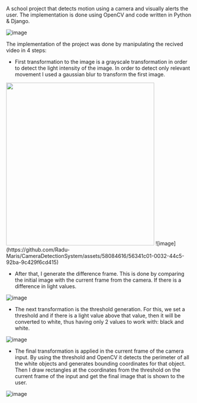 A school project that detects motion using a camera and visually alerts the user.
The implementation is done using OpenCV and code written in Python & Django.

![image](https://github.com/Radu-Maris/CameraDetectionSystem/assets/58084616/bce20c06-a6e7-41fc-be7f-42a783b50df1)

The implementation of the project was done by manipulating the recived video in 4 steps:
* First transformation to the image is a grayscale transformation in order to detect the light intensity of the image. In order to detect only relevant movement I used a gaussian blur to transform the first image.

<img src="[image](https://github.com/Radu-Maris/CameraDetectionSystem/assets/58084616/56341c01-0032-44c5-92ba-9c429f6cd415)" width="400" height="440">
![image](https://github.com/Radu-Maris/CameraDetectionSystem/assets/58084616/56341c01-0032-44c5-92ba-9c429f6cd415)

* After that, I generate the difference frame. This is done by comparing the initial image with the current frame from the camera. If there is a difference in light values.

![image](https://github.com/Radu-Maris/CameraDetectionSystem/assets/58084616/718d4e77-8eb5-413e-bb9b-de824bc16559)

* The next transformation is the threshold generation. For this, we set a threshold and if there is a light value above that value, then it will be converted to white, thus having only 2 values to work with: black and white.

![image](https://github.com/Radu-Maris/CameraDetectionSystem/assets/58084616/4726b55e-bc06-45d4-8f54-ce01714a808d)

* The final transformation is applied in the current frame of the camera input. By using the threshold and OpenCV it detects the perimeter of all the white objects and generates bounding coordinates for that object. Then I draw rectangles at the coordinates from the threshold on the current frame of the input and get the final image that is shown to the user.

![image](https://github.com/Radu-Maris/CameraDetectionSystem/assets/58084616/cc4005a5-8705-4186-b3d7-fd6bbf89b4cc)
